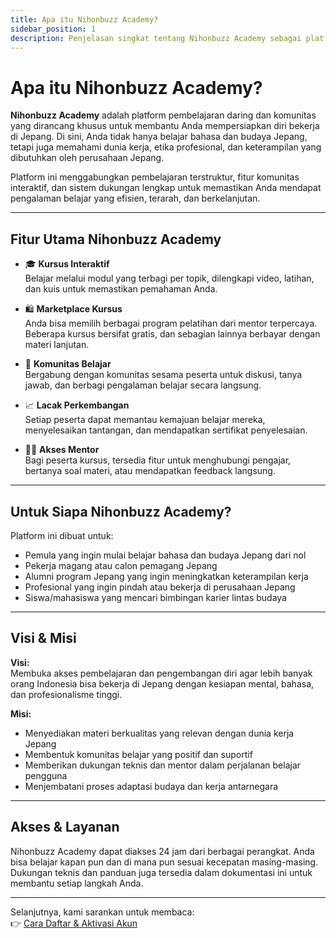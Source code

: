 ```yaml
---
title: Apa itu Nihonbuzz Academy?
sidebar_position: 1
description: Penjelasan singkat tentang Nihonbuzz Academy sebagai platform pembelajaran dan komunitas persiapan kerja di Jepang.
---
```


# Apa itu Nihonbuzz Academy?

**Nihonbuzz Academy** adalah platform pembelajaran daring dan komunitas yang dirancang khusus untuk membantu Anda mempersiapkan diri bekerja di Jepang. Di sini, Anda tidak hanya belajar bahasa dan budaya Jepang, tetapi juga memahami dunia kerja, etika profesional, dan keterampilan yang dibutuhkan oleh perusahaan Jepang.

Platform ini menggabungkan pembelajaran terstruktur, fitur komunitas interaktif, dan sistem dukungan lengkap untuk memastikan Anda mendapat pengalaman belajar yang efisien, terarah, dan berkelanjutan.

---

## Fitur Utama Nihonbuzz Academy

- 🎓 **Kursus Interaktif**  
  Belajar melalui modul yang terbagi per topik, dilengkapi video, latihan, dan kuis untuk memastikan pemahaman Anda.

- 🛍️ **Marketplace Kursus**  
  Anda bisa memilih berbagai program pelatihan dari mentor terpercaya. Beberapa kursus bersifat gratis, dan sebagian lainnya berbayar dengan materi lanjutan.

- 💬 **Komunitas Belajar**  
  Bergabung dengan komunitas sesama peserta untuk diskusi, tanya jawab, dan berbagi pengalaman belajar secara langsung.

- 📈 **Lacak Perkembangan**  
  Setiap peserta dapat memantau kemajuan belajar mereka, menyelesaikan tantangan, dan mendapatkan sertifikat penyelesaian.

- 🧑‍🏫 **Akses Mentor**  
  Bagi peserta kursus, tersedia fitur untuk menghubungi pengajar, bertanya soal materi, atau mendapatkan feedback langsung.

---

## Untuk Siapa Nihonbuzz Academy?

Platform ini dibuat untuk:

- Pemula yang ingin mulai belajar bahasa dan budaya Jepang dari nol
- Pekerja magang atau calon pemagang Jepang
- Alumni program Jepang yang ingin meningkatkan keterampilan kerja
- Profesional yang ingin pindah atau bekerja di perusahaan Jepang
- Siswa/mahasiswa yang mencari bimbingan karier lintas budaya

---

## Visi & Misi

**Visi:**  
Membuka akses pembelajaran dan pengembangan diri agar lebih banyak orang Indonesia bisa bekerja di Jepang dengan kesiapan mental, bahasa, dan profesionalisme tinggi.

**Misi:**  
- Menyediakan materi berkualitas yang relevan dengan dunia kerja Jepang  
- Membentuk komunitas belajar yang positif dan suportif  
- Memberikan dukungan teknis dan mentor dalam perjalanan belajar pengguna  
- Menjembatani proses adaptasi budaya dan kerja antarnegara

---

## Akses & Layanan

Nihonbuzz Academy dapat diakses 24 jam dari berbagai perangkat. Anda bisa belajar kapan pun dan di mana pun sesuai kecepatan masing-masing. Dukungan teknis dan panduan juga tersedia dalam dokumentasi ini untuk membantu setiap langkah Anda.

---

Selanjutnya, kami sarankan untuk membaca:  
👉 [Cara Daftar & Aktivasi Akun](./cara-daftar.md)
